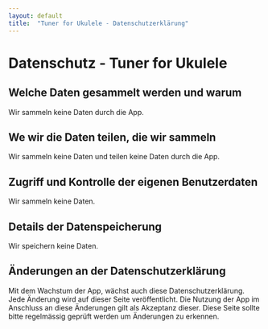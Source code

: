 ```yaml
---
layout: default
title:  "Tuner for Ukulele - Datenschutzerklärung"
---
```


# Datenschutz - Tuner for Ukulele

## Welche Daten gesammelt werden und warum
Wir sammeln keine Daten durch die App.

## We wir die Daten teilen, die wir sammeln
Wir sammeln keine Daten und teilen keine Daten durch die App.

## Zugriff und Kontrolle der eigenen Benutzerdaten
Wir sammeln keine Daten.

## Details der Datenspeicherung
Wir speichern keine Daten.

## Änderungen an der Datenschutzerklärung
Mit dem Wachstum der App, wächst auch diese Datenschutzerklärung.
Jede Änderung wird auf dieser Seite veröffentlicht.
Die Nutzung der App im Anschluss an diese Änderungen gilt als Akzeptanz dieser.
Diese Seite sollte bitte regelmässig geprüft werden um Änderungen zu erkennen.
